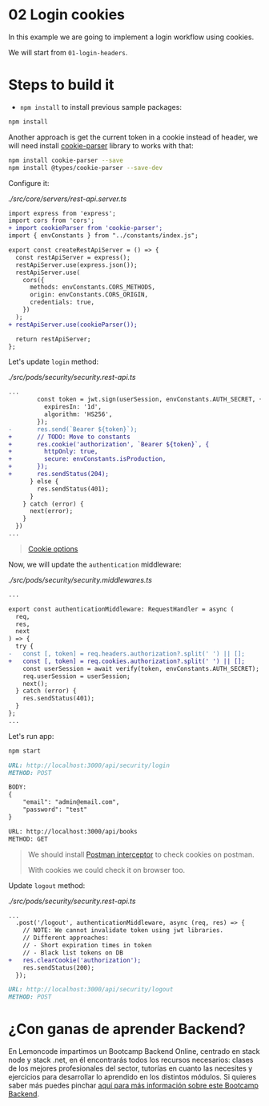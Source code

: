 # 02 Login cookies

In this example we are going to implement a login workflow using cookies.

We will start from `01-login-headers`.

# Steps to build it

- `npm install` to install previous sample packages:

```bash
npm install

```

Another approach is get the current token in a cookie instead of header, we will need install [cookie-parser](https://github.com/expressjs/cookie-parser#readme) library to works with that:

```bash
npm install cookie-parser --save
npm install @types/cookie-parser --save-dev
```

Configure it:

_./src/core/servers/rest-api.server.ts_

```diff
import express from 'express';
import cors from 'cors';
+ import cookieParser from 'cookie-parser';
import { envConstants } from "../constants/index.js";

export const createRestApiServer = () => {
  const restApiServer = express();
  restApiServer.use(express.json());
  restApiServer.use(
    cors({
      methods: envConstants.CORS_METHODS,
      origin: envConstants.CORS_ORIGIN,
      credentials: true,
    })
  );
+ restApiServer.use(cookieParser());

  return restApiServer;
};

```

Let's update `login` method:

_./src/pods/security/security.rest-api.ts_

```diff
...
        const token = jwt.sign(userSession, envConstants.AUTH_SECRET, {
          expiresIn: '1d',
          algorithm: 'HS256',
        });
-       res.send(`Bearer ${token}`);
+       // TODO: Move to constants
+       res.cookie('authorization', `Bearer ${token}`, {
+         httpOnly: true,
+         secure: envConstants.isProduction,
+       });
+       res.sendStatus(204);
      } else {
        res.sendStatus(401);
      }
    } catch (error) {
      next(error);
    }
  })
...

```

> [Cookie options](https://github.com/pillarjs/cookies#cookiesset-name--value---options--)

Now, we will update the `authentication` middleware:

_./src/pods/security/security.middlewares.ts_

```diff
...

export const authenticationMiddleware: RequestHandler = async (
  req,
  res,
  next
) => {
  try {
-   const [, token] = req.headers.authorization?.split(' ') || [];
+   const [, token] = req.cookies.authorization?.split(' ') || [];
    const userSession = await verify(token, envConstants.AUTH_SECRET);
    req.userSession = userSession;
    next();
  } catch (error) {
    res.sendStatus(401);
  }
};
...
```

Let's run app:

```bash
npm start

```

```md
URL: http://localhost:3000/api/security/login
METHOD: POST

BODY:
{
	"email": "admin@email.com",
	"password": "test"
}

URL: http://localhost:3000/api/books
METHOD: GET

```

> We should install [Postman interceptor](https://chrome.google.com/webstore/detail/postman-interceptor/aicmkgpgakddgnaphhhpliifpcfhicfo) to check cookies on postman.
>
> With cookies we could check it on browser too.

Update `logout` method:

_./src/pods/security/security.rest-api.ts_

```diff
...
  .post('/logout', authenticationMiddleware, async (req, res) => {
    // NOTE: We cannot invalidate token using jwt libraries.
    // Different approaches:
    // - Short expiration times in token
    // - Black list tokens on DB
+   res.clearCookie('authorization');
    res.sendStatus(200);
  });

```

```md
URL: http://localhost:3000/api/security/logout
METHOD: POST

```

# ¿Con ganas de aprender Backend?

En Lemoncode impartimos un Bootcamp Backend Online, centrado en stack node y stack .net, en él encontrarás todos los recursos necesarios: clases de los mejores profesionales del sector, tutorías en cuanto las necesites y ejercicios para desarrollar lo aprendido en los distintos módulos. Si quieres saber más puedes pinchar [aquí para más información sobre este Bootcamp Backend](https://lemoncode.net/bootcamp-backend#bootcamp-backend/banner).
